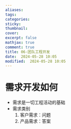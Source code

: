 ```yaml
---
aliases: 
tags: 
categories:
sticky:
thumbnail:
cover: 
excerpt: false
mathjax: true
comment: true
title: 06-团队工程开发
date:  2024-05-28 10:05
modified:  2024-05-28 10:05
---
```

# 需求开发如何

- 需求是一切工程活动的基础
- 需求类别
	1. 客户需求：问题
	2. 产品需求：答案